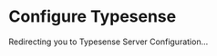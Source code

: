 # Configure Typesense

<meta http-equiv="refresh" :content="`0; url=${$site.base}${$site.themeConfig.typesenseLatestVersion}/api/server-configuration.html`">

Redirecting you to <RouterLink :to="`/${$site.themeConfig.typesenseLatestVersion}/api/server-configuration.html`">Typesense Server Configuration</RouterLink>...
